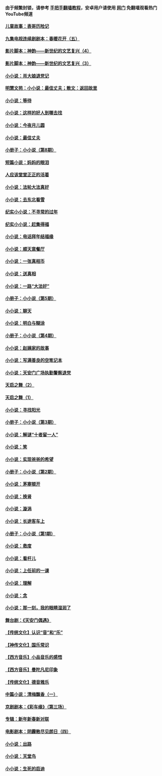 #### 由于频繁封锁，请参考 [手把手翻墙教程](https://github.com/gfw-breaker/guides/wiki/)，安卓用户请使用 [网门](https://github.com/gfw-breaker/nogfw/blob/master/dl.md?t=05281901) 免翻墙观看热门YouTube频道 

#### [儿童故事：表哥历险记](../pages/328/383535.md?t=05281901) 

#### [九集电视连续剧剧本：春暖花开（五）](../pages/328/275919.md?t=05281901) 

#### [影片脚本：神韵——新世纪的文艺复兴（4）](../pages/328/266089.md?t=05281901) 

#### [影片脚本：神韵——新世纪的文艺复兴（3）](../pages/328/266087.md?t=05281901) 

#### [小小说：肖大娘退党记](../pages/328/239807.md?t=05281901) 

#### [明慧文苑：小小说：最佳丈夫；散文：返回故里](../pages/328/3439.md?t=05281901) 

#### [小小说：等待](../pages/328/223927.md?t=05281901) 

#### [小小说：这样的好人到哪去找](../pages/328/209396.md?t=05281901) 

#### [小小说：今夜月儿圆](../pages/328/193588.md?t=05281901) 

#### [小小说：最佳丈夫](../pages/328/190938.md?t=05281901) 

#### [小册子：小小说（第8期）](../pages/328/188202.md?t=05281901) 

#### [短篇小说：妈妈的眼泪](../pages/328/187712.md?t=05281901) 

#### [人应该堂堂正正的活着](../pages/328/182430.md?t=05281901) 

#### [小小说：法轮大法真好](../pages/328/174669.md?t=05281901) 

#### [小小说：去东北看雪](../pages/328/173882.md?t=05281901) 

#### [纪实小小说：不寻常的过年](../pages/328/173187.md?t=05281901) 

#### [纪实小小说：赶集得福](../pages/328/172652.md?t=05281901) 

#### [小小说：电话拜年结福缘](../pages/328/172533.md?t=05281901) 

#### [小小说：顺天意餐厅](../pages/328/170182.md?t=05281901) 

#### [小小说：一张真相币](../pages/328/169410.md?t=05281901) 

#### [小小说：送真相](../pages/328/166713.md?t=05281901) 

#### [小小说：一路“大法好”](../pages/328/162016.md?t=05281901) 

#### [小册子：小小说（第5期）](../pages/328/161131.md?t=05281901) 

#### [小小说：聊天](../pages/328/159640.md?t=05281901) 

#### [小小说：明白与糊涂](../pages/328/158101.md?t=05281901) 

#### [小册子：小小说（第4期）](../pages/328/158006.md?t=05281901) 

#### [小小说：赵姨家的故事](../pages/328/157843.md?t=05281901) 

#### [小小说：写满善良的空笔记本](../pages/328/157382.md?t=05281901) 

#### [小小说：天安门广场执勤警察退党](../pages/328/156982.md?t=05281901) 

#### [天启之舞（2）](../pages/328/153440.md?t=05281901) 

#### [天启之舞（1）](../pages/328/153439.md?t=05281901) 

#### [小小说：寻找阳光](../pages/328/153065.md?t=05281901) 

#### [小册子：小小说（第3期）](../pages/328/151715.md?t=05281901) 

#### [小小说：解谜“十者留一人”](../pages/328/148967.md?t=05281901) 

#### [小小说：笑](../pages/328/148905.md?t=05281901) 

#### [小小说：实现爸爸的希望](../pages/328/148096.md?t=05281901) 

#### [小册子：小小说（第2期）](../pages/328/147214.md?t=05281901) 

#### [小小说：茅塞顿开](../pages/328/147030.md?t=05281901) 

#### [小小说：换肾](../pages/328/146770.md?t=05281901) 

#### [小小说：漩涡](../pages/328/146683.md?t=05281901) 

#### [小小说：长途客车上](../pages/328/145076.md?t=05281901) 

#### [小册子：小小说（第1期）](../pages/328/143963.md?t=05281901) 

#### [小小说：救度](../pages/328/143927.md?t=05281901) 

#### [小小说：看杆儿](../pages/328/142137.md?t=05281901) 

#### [小小说：上任前的一课](../pages/328/140808.md?t=05281901) 

#### [小小说：理解](../pages/328/140476.md?t=05281901) 

#### [小小说：念](../pages/328/139513.md?t=05281901) 

#### [小小说：那一刻，我的眼睛湿润了](../pages/328/138476.md?t=05281901) 

#### [舞台剧：《天安门偶遇》](../pages/328/117155.md?t=05281901) 

#### [【传统文化】认识“音”和“乐”](../pages/328/108667.md?t=05281901) 

#### [【神传文化】国乐常识](../pages/328/104225.md?t=05281901) 

#### [【西方音乐】小品音乐的感悟](../pages/328/102924.md?t=05281901) 

#### [【西方音乐】曼陀凡尼印象](../pages/328/102922.md?t=05281901) 

#### [【传统文化】德音雅乐](../pages/328/102923.md?t=05281901) 

#### [中篇小说：清梅飘香（一）](../pages/328/101058.md?t=05281901) 

#### [京剧剧本：《彩车缘》（第三场）](../pages/328/96434.md?t=05281901) 

#### [专辑：新年新春新对联](../pages/328/94991.md?t=05281901) 

#### [电影剧本：阴霾散尽见朗日（四）](../pages/328/87081.md?t=05281901) 

#### [小小说：出路](../pages/328/84848.md?t=05281901) 

#### [小小说：天堂鸟](../pages/328/83084.md?t=05281901) 

#### [小小说：生死的启迪](../pages/328/70977.md?t=05281901) 

